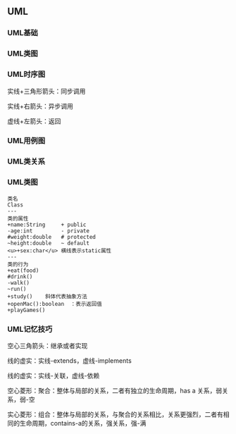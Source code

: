 ## UML

### UML基础

### UML类图

### UML时序图

实线+三角形箭头：同步调用

实线+右箭头：异步调用

虚线+左箭头：返回

### UML用例图 

### UML类关系

### UML类图

```
类名
Class 
---
类的属性
+name:String     + public
-age:int         - private
#weight:double   # protected
~height:double   ~ default
<u>+sex:char</u> 横线表示static属性
---
类的行为
+eat(food)
#drink()
-walk()
~run()
+study()    斜体代表抽象方法
+openMac():boolean  ：表示返回值
+playGames()
```



### UML记忆技巧

空心三角箭头：继承或者实现

线的虚实：实线-extends，虚线-implements

线的虚实：实线-关联，虚线-依赖

空心菱形：聚合：整体与局部的关系，二者有独立的生命周期，has a 关系，弱关系，弱-空

实心菱形：组合：整体与局部的关系，与聚合的关系相比，关系更强烈，二者有相同的生命周期，contains-a的关系，强关系，强-满